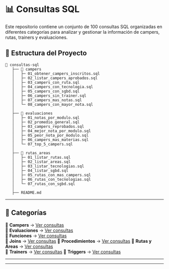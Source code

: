 # 📊 Consultas SQL  

Este repositorio contiene un conjunto de 100 consultas SQL organizadas en diferentes categorías para analizar y gestionar la información de campers, rutas, trainers y evaluaciones.  

## 📂 Estructura del Proyecto  

```
📁 consultas-sql  
   ├── 📂 campers  
   │   ├─ 01_obtener_campers_inscritos.sql  
   │   ├─ 02_listar_campers_aprobados.sql  
   │   ├─ 03_campers_con_ruta.sql  
   │   ├─ 04_campers_con_tecnologia.sql  
   │   ├─ 05_campers_con_sgbd.sql  
   │   ├─ 06_campers_sin_trainer.sql  
   │   ├─ 07_campers_mas_notas.sql  
   │   └─ 08_campers_con_mayor_nota.sql  
   │  
   ├── 📂 evaluaciones  
   │   ├─ 01_notas_por_modulo.sql  
   │   ├─ 02_promedio_general.sql  
   │   ├─ 03_campers_reprobados.sql  
   │   ├─ 04_mejor_nota_por_modulo.sql  
   │   ├─ 05_peor_nota_por_modulo.sql  
   │   ├─ 06_campers_mas_materias.sql  
   │   └─ 07_top_5_campers.sql  
   │  
   ├── 📂 rutas_areas  
   │   ├─ 01_listar_rutas.sql  
   │   ├─ 02_listar_areas.sql  
   │   ├─ 03_listar_tecnologias.sql  
   │   ├─ 04_listar_sgbd.sql  
   │   ├─ 05_rutas_con_mas_campers.sql  
   │   ├─ 06_rutas_con_tecnologias.sql  
   │   └─ 07_rutas_con_sgbd.sql  
   │  
   ├── README.md  
```

---

## 📂 Categorías  

📌 **Campers** → [Ver consultas](consultas-sql/campers/)  
📌 **Evaluaciones** → [Ver consultas](consultas-sql/evaluaciones/)  
📌 **Funciones** → [Ver consultas](consultas-sql/funciones/)  
📌 **Joins** → [Ver consultas](consultas-sql/joins/) 
📌 **Procedimientos** → [Ver consultas](consultas-sql/procedimientos/) 
📌 **Rutas y Áreas** → [Ver consultas](consultas-sql/rutas_areas/)  
📌 **Trainers** → [Ver consultas](consultas-sql/trainers/)
📌 **Triggers** → [Ver consultas](consultas-sql/triggers/)  

---


---

